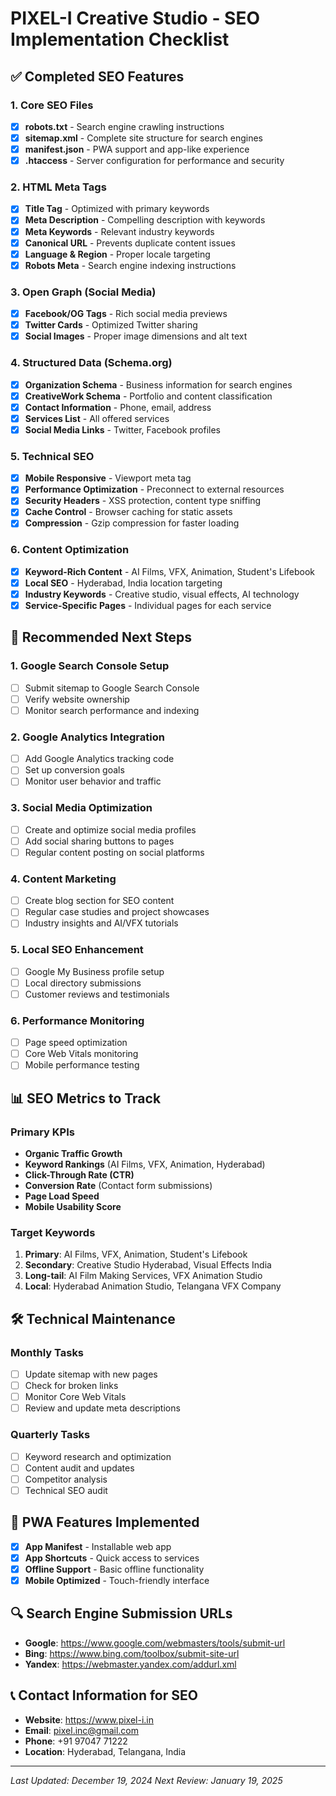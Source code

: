 # PIXEL-I Creative Studio - SEO Implementation Checklist

## ✅ Completed SEO Features

### 1. Core SEO Files
- [x] **robots.txt** - Search engine crawling instructions
- [x] **sitemap.xml** - Complete site structure for search engines
- [x] **manifest.json** - PWA support and app-like experience
- [x] **.htaccess** - Server configuration for performance and security

### 2. HTML Meta Tags
- [x] **Title Tag** - Optimized with primary keywords
- [x] **Meta Description** - Compelling description with keywords
- [x] **Meta Keywords** - Relevant industry keywords
- [x] **Canonical URL** - Prevents duplicate content issues
- [x] **Language & Region** - Proper locale targeting
- [x] **Robots Meta** - Search engine indexing instructions

### 3. Open Graph (Social Media)
- [x] **Facebook/OG Tags** - Rich social media previews
- [x] **Twitter Cards** - Optimized Twitter sharing
- [x] **Social Images** - Proper image dimensions and alt text

### 4. Structured Data (Schema.org)
- [x] **Organization Schema** - Business information for search engines
- [x] **CreativeWork Schema** - Portfolio and content classification
- [x] **Contact Information** - Phone, email, address
- [x] **Services List** - All offered services
- [x] **Social Media Links** - Twitter, Facebook profiles

### 5. Technical SEO
- [x] **Mobile Responsive** - Viewport meta tag
- [x] **Performance Optimization** - Preconnect to external resources
- [x] **Security Headers** - XSS protection, content type sniffing
- [x] **Cache Control** - Browser caching for static assets
- [x] **Compression** - Gzip compression for faster loading

### 6. Content Optimization
- [x] **Keyword-Rich Content** - AI Films, VFX, Animation, Student's Lifebook
- [x] **Local SEO** - Hyderabad, India location targeting
- [x] **Industry Keywords** - Creative studio, visual effects, AI technology
- [x] **Service-Specific Pages** - Individual pages for each service

## 🔄 Recommended Next Steps

### 1. Google Search Console Setup
- [ ] Submit sitemap to Google Search Console
- [ ] Verify website ownership
- [ ] Monitor search performance and indexing

### 2. Google Analytics Integration
- [ ] Add Google Analytics tracking code
- [ ] Set up conversion goals
- [ ] Monitor user behavior and traffic

### 3. Social Media Optimization
- [ ] Create and optimize social media profiles
- [ ] Add social sharing buttons to pages
- [ ] Regular content posting on social platforms

### 4. Content Marketing
- [ ] Create blog section for SEO content
- [ ] Regular case studies and project showcases
- [ ] Industry insights and AI/VFX tutorials

### 5. Local SEO Enhancement
- [ ] Google My Business profile setup
- [ ] Local directory submissions
- [ ] Customer reviews and testimonials

### 6. Performance Monitoring
- [ ] Page speed optimization
- [ ] Core Web Vitals monitoring
- [ ] Mobile performance testing

## 📊 SEO Metrics to Track

### Primary KPIs
- **Organic Traffic Growth**
- **Keyword Rankings** (AI Films, VFX, Animation, Hyderabad)
- **Click-Through Rate (CTR)**
- **Conversion Rate** (Contact form submissions)
- **Page Load Speed**
- **Mobile Usability Score**

### Target Keywords
1. **Primary**: AI Films, VFX, Animation, Student's Lifebook
2. **Secondary**: Creative Studio Hyderabad, Visual Effects India
3. **Long-tail**: AI Film Making Services, VFX Animation Studio
4. **Local**: Hyderabad Animation Studio, Telangana VFX Company

## 🛠️ Technical Maintenance

### Monthly Tasks
- [ ] Update sitemap with new pages
- [ ] Check for broken links
- [ ] Monitor Core Web Vitals
- [ ] Review and update meta descriptions

### Quarterly Tasks
- [ ] Keyword research and optimization
- [ ] Content audit and updates
- [ ] Competitor analysis
- [ ] Technical SEO audit

## 📱 PWA Features Implemented
- [x] **App Manifest** - Installable web app
- [x] **App Shortcuts** - Quick access to services
- [x] **Offline Support** - Basic offline functionality
- [x] **Mobile Optimized** - Touch-friendly interface

## 🔍 Search Engine Submission URLs
- **Google**: https://www.google.com/webmasters/tools/submit-url
- **Bing**: https://www.bing.com/toolbox/submit-site-url
- **Yandex**: https://webmaster.yandex.com/addurl.xml

## 📞 Contact Information for SEO
- **Website**: https://www.pixel-i.in
- **Email**: pixel.inc@gmail.com
- **Phone**: +91 97047 71222
- **Location**: Hyderabad, Telangana, India

---

*Last Updated: December 19, 2024*
*Next Review: January 19, 2025*
